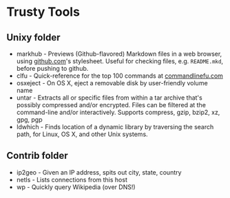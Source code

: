 Trusty Tools
============

Unixy folder
------------

*   markhub     - Previews (Github-flavored) Markdown files in a web browser,
                  using [github.com](http://github.com/)'s stylesheet. Useful
                  for checking files, e.g. `README.mkd`, before pushing to
                  github.
*   clfu        - Quick-reference for the top 100 commands at
                  [commandlinefu.com](http://commandlinefu.com)
*   osxeject    - On OS X, eject a removable disk by user-friendly volume name
*   untar       - Extracts all or specific files from within a tar archive
                  that's possibly compressed and/or encrypted.  Files can be
                  filtered at the command-line and/or interactively. Supports
                  compress, gzip, bzip2, xz, gpg, pgp
*   ldwhich     - Finds location of a dynamic library by traversing the
                  search path, for Linux, OS X, and other Unix systems.

Contrib folder
--------------
*   ip2geo      - Given an IP address, spits out city, state, country
*   netls       - Lists connections from this host
*   wp          - Quickly query Wikipedia (over DNS!)
